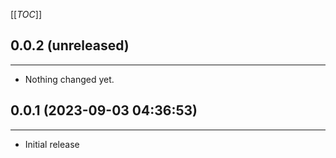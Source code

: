[[_TOC_]]

## 0.0.2 (unreleased)
---------------------

- Nothing changed yet.


## 0.0.1 (2023-09-03 04:36:53)
-----------------------

- Initial release
